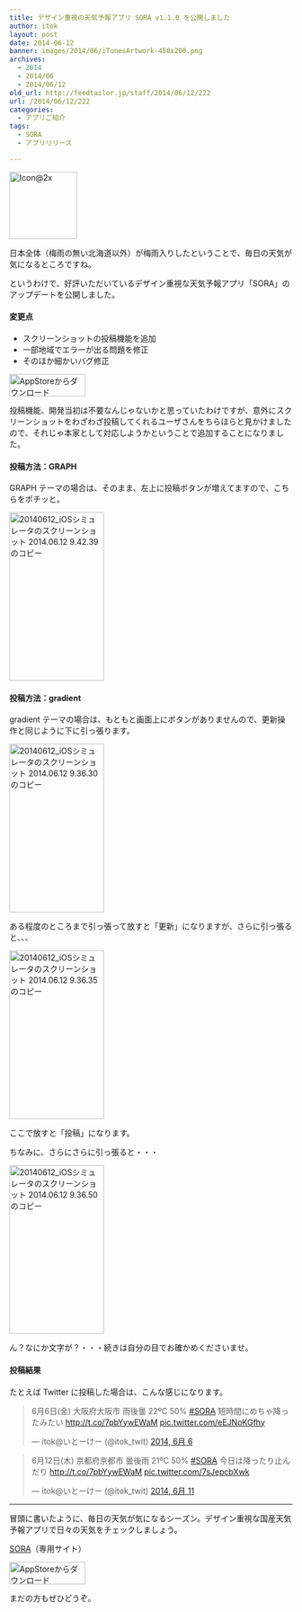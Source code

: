 ```yaml
---
title: デザイン重視の天気予報アプリ SORA v1.1.0 を公開しました
author: itok
layout: post
date: 2014-06-12
banner: images/2014/06/iTunesArtwork-450x200.png
archives:
  - 2014
  - 2014/06
  - 2014/06/12
old_url: http://feedtailor.jp/staff/2014/06/12/222
url: /2014/06/12/222
categories:
  - アプリご紹介
tags:
  - SORA
  - アプリリリース

---
```

<a href="https://itunes.apple.com/jp/app/sora/id836464812?mt=8" target="_blank"><img src="/images/2014/06/53394b992df5454fdee0c605c1cb73a2.png" alt="Icon@2x" width="120" height="120" class="alignnone size-full wp-image-230" /></a>

日本全体（梅雨の無い北海道以外）が梅雨入りしたということで、毎日の天気が気になるところですね。

というわけで、好評いただいているデザイン重視な天気予報アプリ「SORA」のアップデートを公開しました。

#### 変更点

  * スクリーンショットの投稿機能を追加
  * 一部地域でエラーが出る問題を修正
  * そのほか細かいバグ修正

<a href="https://itunes.apple.com/jp/app/sora/id836464812?mt=8" target="_blank"><img src="/images/2014/04/Download_on_the_App_Store_Badge_JP_135x40_1004.png" alt="AppStoreからダウンロード" width="135" height="40" class="alignnone size-full wp-image-58" /></a>

投稿機能、開発当初は不要なんじゃないかと思っていたわけですが、意外にスクリーンショットをわざわざ投稿してくれるユーザさんをちらほらと見かけましたので、それじゃ本家として対応しようかということで追加することになりました。

#### 投稿方法：GRAPH

GRAPH テーマの場合は、そのまま、左上に投稿ボタンが増えてますので、こちらをポチッと。

[<img src="/images/2014/06/5a01071344eedbd654b45f21c7d17165-168x300.png" alt="20140612_iOSシミュレータのスクリーンショット 2014.06.12 9.42.39 のコピー" width="168" height="300" class="alignnone size-medium wp-image-223" />](/images/2014/06/5a01071344eedbd654b45f21c7d17165.png)

#### 投稿方法：gradient

gradient テーマの場合は、もともと画面上にボタンがありませんので、更新操作と同じように下に引っ張ります。

[<img src="/images/2014/06/fe040ff1ec0c8b2beed64d337b11fdc9-168x300.png" alt="20140612_iOSシミュレータのスクリーンショット 2014.06.12 9.36.30 のコピー" width="168" height="300" class="alignnone size-medium wp-image-224" />](/images/2014/06/fe040ff1ec0c8b2beed64d337b11fdc9.png)

ある程度のところまで引っ張って放すと「更新」になりますが、さらに引っ張ると、、、

[<img src="/images/2014/06/aa5fc039f56d80dfd860cb747229d470-168x300.png" alt="20140612_iOSシミュレータのスクリーンショット 2014.06.12 9.36.35 のコピー" width="168" height="300" class="alignnone size-medium wp-image-225" />](/images/2014/06/aa5fc039f56d80dfd860cb747229d470.png)

ここで放すと「投稿」になります。

ちなみに、さらにさらに引っ張ると・・・

[<img src="/images/2014/06/a3afcc50d34cb04989853055c7b821e5-168x300.png" alt="20140612_iOSシミュレータのスクリーンショット 2014.06.12 9.36.50 のコピー" width="168" height="300" class="alignnone size-medium wp-image-226" />](/images/2014/06/a3afcc50d34cb04989853055c7b821e5.png)

ん？なにか文字が？・・・続きは自分の目でお確かめくださいませ。

#### 投稿結果

たとえば Twitter に投稿した場合は、こんな感じになります。

<blockquote class="twitter-tweet" lang="ja">
  <p>
    6月6日(金) 大阪府大阪市 雨後曇 22ºC 50% <a href="https://twitter.com/search?q=%23SORA&src=hash">#SORA</a> 短時間にめちゃ降ったみたい <a href="http://t.co/7pbYywEWaM">http://t.co/7pbYywEWaM</a> <a href="http://t.co/eEJNoKGfhy">pic.twitter.com/eEJNoKGfhy</a>
  </p>
  
  <p>
    &mdash; itok@いとーけー (@itok_twit) <a href="https://twitter.com/itok_twit/statuses/474834838143242240">2014, 6月 6</a>
  </p>
</blockquote>



<blockquote class="twitter-tweet" lang="ja">
  <p>
    6月12日(木) 京都府京都市 曇後雨 21ºC 50% <a href="https://twitter.com/search?q=%23SORA&src=hash">#SORA</a> 今日は降ったり止んだり <a href="http://t.co/7pbYywEWaM">http://t.co/7pbYywEWaM</a> <a href="http://t.co/7sJepcbXwk">pic.twitter.com/7sJepcbXwk</a>
  </p>
  
  <p>
    &mdash; itok@いとーけー (@itok_twit) <a href="https://twitter.com/itok_twit/statuses/476855915274964993">2014, 6月 11</a>
  </p>
</blockquote>



* * *

冒頭に書いたように、毎日の天気が気になるシーズン。デザイン重視な国産天気予報アプリで日々の天気をチェックしましょう。

<a href="http://soraapp.jp" target="_blank">SORA</a>（専用サイト）

<a href="https://itunes.apple.com/jp/app/sora/id836464812?mt=8" target="_blank"><img src="/images/2014/04/Download_on_the_App_Store_Badge_JP_135x40_1004.png" alt="AppStoreからダウンロード" width="135" height="40" class="alignnone size-full wp-image-58" /></a>

まだの方もぜひどうぞ。